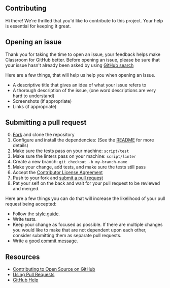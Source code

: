 ## Contributing

[fork]: https://github.com/education/classroom/fork
[pr]: https://github.com/education/classroom/compare
[style]: https://github.com/bbatsov/ruby-style-guide

Hi there! We're thrilled that you'd like to contribute to this project. Your help is essential for keeping it great.

## Opening an issue

Thank you for taking the time to open an issue, your feedback helps make Classroom for GitHub better.
Before opening an issue, please be sure that your issue hasn't already been asked by using [GitHub search](https://help.github.com/articles/searching-issues/)

Here are a few things, that will help us help you when opening an issue.

- A descriptive title that gives an idea of what your issue refers to
- A thorough description of the issue, (one word descriptions are very hard to understand)
- Screenshots (if appropriate)
- Links (if appropriate)

## Submitting a pull request

0. [Fork][fork] and clone the repository
0. Configure and install the dependencies: (See the [README](https://github.com/education/classroom/blob/master/README.md#hacking-on-classroom-for-github) for more details)
0. Make sure the tests pass on your machine: `script/test`
0. Make sure the linters pass on your machine: `script/linter`
0. Create a new branch: `git checkout -b my-branch-name`
0. Make your change, add tests, and make sure the tests still pass
0. Accept the [Contributor License Agreement](https://cla.github.com/education/accept)
0. Push to your fork and [submit a pull request][pr]
0. Pat your self on the back and wait for your pull request to be reviewed and merged.

Here are a few things you can do that will increase the likelihood of your pull request being accepted:

- Follow the [style guide][style].
- Write tests.
- Keep your change as focused as possible. If there are multiple changes you would like to make that are not dependent upon each other, consider submitting them as separate pull requests.
- Write a [good commit message](http://tbaggery.com/2008/04/19/a-note-about-git-commit-messages.html).

## Resources

- [Contributing to Open Source on GitHub](https://guides.github.com/activities/contributing-to-open-source/)
- [Using Pull Requests](https://help.github.com/articles/using-pull-requests/)
- [GitHub Help](https://help.github.com)
